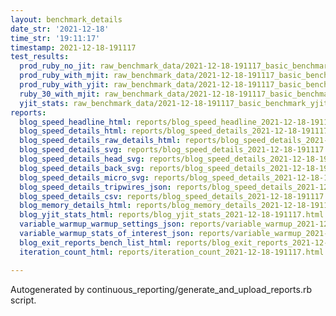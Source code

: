 ```yaml
---
layout: benchmark_details
date_str: '2021-12-18'
time_str: '19:11:17'
timestamp: 2021-12-18-191117
test_results:
  prod_ruby_no_jit: raw_benchmark_data/2021-12-18-191117_basic_benchmark_prod_ruby_no_jit.json
  prod_ruby_with_mjit: raw_benchmark_data/2021-12-18-191117_basic_benchmark_prod_ruby_with_mjit.json
  prod_ruby_with_yjit: raw_benchmark_data/2021-12-18-191117_basic_benchmark_prod_ruby_with_yjit.json
  ruby_30_with_mjit: raw_benchmark_data/2021-12-18-191117_basic_benchmark_ruby_30_with_mjit.json
  yjit_stats: raw_benchmark_data/2021-12-18-191117_basic_benchmark_yjit_stats.json
reports:
  blog_speed_headline_html: reports/blog_speed_headline_2021-12-18-191117.html
  blog_speed_details_html: reports/blog_speed_details_2021-12-18-191117.html
  blog_speed_details_raw_details_html: reports/blog_speed_details_2021-12-18-191117.raw_details.html
  blog_speed_details_svg: reports/blog_speed_details_2021-12-18-191117.svg
  blog_speed_details_head_svg: reports/blog_speed_details_2021-12-18-191117.head.svg
  blog_speed_details_back_svg: reports/blog_speed_details_2021-12-18-191117.back.svg
  blog_speed_details_micro_svg: reports/blog_speed_details_2021-12-18-191117.micro.svg
  blog_speed_details_tripwires_json: reports/blog_speed_details_2021-12-18-191117.tripwires.json
  blog_speed_details_csv: reports/blog_speed_details_2021-12-18-191117.csv
  blog_memory_details_html: reports/blog_memory_details_2021-12-18-191117.html
  blog_yjit_stats_html: reports/blog_yjit_stats_2021-12-18-191117.html
  variable_warmup_warmup_settings_json: reports/variable_warmup_2021-12-18-191117.warmup_settings.json
  variable_warmup_stats_of_interest_json: reports/variable_warmup_2021-12-18-191117.stats_of_interest.json
  blog_exit_reports_bench_list_html: reports/blog_exit_reports_2021-12-18-191117.bench_list.html
  iteration_count_html: reports/iteration_count_2021-12-18-191117.html

---
```

Autogenerated by continuous_reporting/generate_and_upload_reports.rb script.
